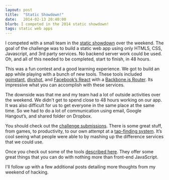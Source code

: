```yaml
---
layout: post
title:  "Static Showdown!"
date:   2014-02-13 20:40:00
blurb: I competed in the 2014 static showdown!
tags: static web apps
---
```


I competed with a small team in the [static showdown](http://www.staticshowdown.com/) over the weekend. The goal of the challenge was to build a static web app using only HTML5, CSS, Javascript, and 3rd party services. No backend server work could be used. Oh, and all of this needed to be completed, start to finish, in 48 hours.

This was a fun contest and a good learning experience. We got to build an app while playing with a bunch of new tools. These tools included [goinstant](https://goinstant.com/), [divshot](http://www.divshot.io/), and [Facebook’s React](http://facebook.github.io/react/) with a [Backbone.js Router](http://backbonejs.org/#Router). Its impressive what you can accomplish with these services.

The downside was that me and my team had a lot of outside activities over the weekend. We didn't get to spend close to 48 hours working on our app. It was also difficult for us to get everyone in the same place at the same time. So we had to do a lot of communication using email, Google Hangout’s, and shared folder on Dropbox.

You should check out the [challenge submissions](http://www.staticshowdown.com/app/entries). There is some great stuff, from games, to productivity, to our own attempt at a [tap-finding system](http://www.staticshowdown.com/app/teams/df1fc2a289193fc458a72c8aa36153e4/entry). It’s cool seeing what people were able to by mashing up the difference services that we could use.

Once you check out some of the tools [described here](http://www.staticapps.org/articles/assembling-your-static-app-stack). They offer some great things that you can do with nothing more than front-end JavaScript.

I'll follow up with a few additional posts detailing more thoughts from my weekend of hacking.


